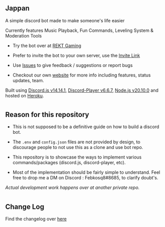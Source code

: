 ## Jappan

A simple discord bot made to make someone's life easier

Currently features Music Playback, Fun Commands, Leveling System & Moderation Tools

- Try the bot over at [REKT Gaming](https://discord.gg/3mRbVCjvmz)

- Prefer to invite the bot to your own server, use the [Invite Link](https://discord.com/api/oauth2/authorize?client_id=732230135671029831&permissions=8&scope=applications.commands%20bot)

- Use [Issues](https://github.com/febkosq8/Jappan/issues) to give feedback / suggestions or report bugs

- Checkout our own [website](https://jappan.febkosq8.me) for more info including features, status updates, team.

Built using [Discord.js v14.14.1](https://github.com/discordjs/discord.js), [Discord-Player v6.6.7](https://github.com/Androz2091/discord-player), [Node.js v20.10.0](https://nodejs.org/en/) and hosted on [Heroku](https://www.heroku.com/).

#

## Reason for this repository

- This is not supposed to be a definitive guide on how to build a discord bot.

- The `.env` and `config.json` files are not provided by design, to discourage people to not use this as a clone and use bot repo.

- This repository is to showcase the ways to implement various commands/packages (discord.js, discord-player, etc).

- Most of the implementation should be fairly simple to understand. Feel free to drop me a DM on Discord : Febkosq8#8685, to clarify doubt's.

_Actual development work happens over at another private repo._

#

## Change Log

Find the changelog over [here](https://github.com/febkosq8/Jappan/blob/main/ChangeLog.md)

#
